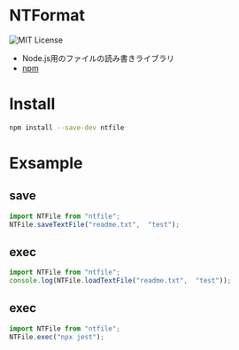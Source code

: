 # NTFormat
![MIT License](https://img.shields.io/badge/license-MIT-blue.svg?style=flat)

- Node.js用のファイルの読み書きライブラリ
- [npm](https://www.npmjs.com/package/ntfile)

# Install

```sh
npm install --save-dev ntfile
```

# Exsample

## save

```javascript
import NTFile from "ntfile";
NTFile.saveTextFile("readme.txt",  "test");
```

## exec

```javascript
import NTFile from "ntfile";
console.log(NTFile.loadTextFile("readme.txt",  "test"));
```

## exec

```javascript
import NTFile from "ntfile";
NTFile.exec("npx jest");
```

